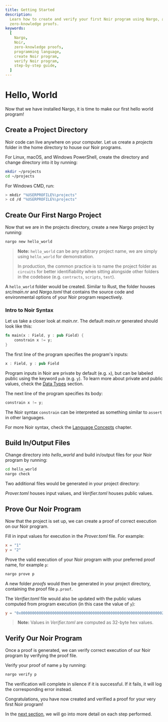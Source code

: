 ```yaml
---
title: Getting Started
description:
  Learn how to create and verify your first Noir program using Nargo, a programming language for
  zero-knowledge proofs.
keywords:
  [
    Nargo,
    Noir,
    zero-knowledge proofs,
    programming language,
    create Noir program,
    verify Noir program,
    step-by-step guide,
  ]
---
```


# Hello, World

Now that we have installed Nargo, it is time to make our first hello world program!

## Create a Project Directory

Noir code can live anywhere on your computer. Let us create a _projects_ folder in the home
directory to house our Noir programs.

For Linux, macOS, and Windows PowerShell, create the directory and change directory into it by
running:

```sh
mkdir ~/projects
cd ~/projects
```

For Windows CMD, run:

```sh
> mkdir "%USERPROFILE%\projects"
> cd /d "%USERPROFILE%\projects"
```

## Create Our First Nargo Project

Now that we are in the projects directory, create a new Nargo project by running:

```sh
nargo new hello_world
```

> **Note:** `hello_world` can be any arbitrary project name, we are simply using `hello_world` for
> demonstration.
>
> In production, the common practice is to name the project folder as `circuits` for better
> identifiability when sitting alongside other folders in the codebase (e.g. `contracts`, `scripts`,
> `test`).

A `hello_world` folder would be created. Similar to Rust, the folder houses _src/main.nr_ and
_Nargo.toml_ that contains the source code and environmental options of your Noir program
respectively.

### Intro to Noir Syntax

Let us take a closer look at _main.nr_. The default _main.nr_ generated should look like this:

```rust
fn main(x : Field, y : pub Field) {
    constrain x != y;
}
```

The first line of the program specifies the program's inputs:

```rust
x : Field, y : pub Field
```

Program inputs in Noir are private by default (e.g. `x`), but can be labeled public using the
keyword `pub` (e.g. `y`). To learn more about private and public values, check the
[Data Types](../language_concepts/data_types.md) section.

The next line of the program specifies its body:

```rust
constrain x != y;
```

The Noir syntax `constrain` can be interpreted as something similar to `assert` in other languages.

For more Noir syntax, check the [Language Concepts](../language_concepts/comments.md) chapter.

## Build In/Output Files

Change directory into _hello_world_ and build in/output files for your Noir program by running:

```sh
cd hello_world
nargo check
```

Two additional files would be generated in your project directory:

_Prover.toml_ houses input values, and _Verifier.toml_ houses public values.

## Prove Our Noir Program

Now that the project is set up, we can create a proof of correct execution on our Noir program.

Fill in input values for execution in the _Prover.toml_ file. For example:

```toml
x = "1"
y = "2"
```

Prove the valid execution of your Noir program with your preferred proof name, for example `p`:

```sh
nargo prove p
```

A new folder _proofs_ would then be generated in your project directory, containing the proof file
`p.proof`.

The _Verifier.toml_ file would also be updated with the public values computed from program
execution (in this case the value of `y`):

```toml
y = "0x0000000000000000000000000000000000000000000000000000000000000002"
```

> **Note:** Values in _Verifier.toml_ are computed as 32-byte hex values.

## Verify Our Noir Program

Once a proof is generated, we can verify correct execution of our Noir program by verifying the
proof file.

Verify your proof of name `p` by running:

```sh
nargo verify p
```

The verification will complete in silence if it is successful. If it fails, it will log the
corresponding error instead.

Congratulations, you have now created and verified a proof for your very first Noir program!

In the [next section](breakdown.md), we will go into more detail on each step performed.
